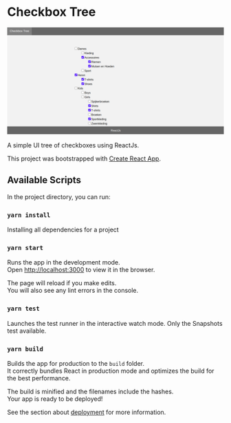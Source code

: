 # Checkbox Tree

![Checkbox Tree](public/checkbox-tree.png?raw=true "Checkbox Tree")

A simple UI tree of checkboxes using ReactJs.

This project was bootstrapped with [Create React App](https://github.com/facebook/create-react-app).


## Available Scripts

In the project directory, you can run:

### `yarn install`

Installing all dependencies for a project

### `yarn start`

Runs the app in the development mode.<br />
Open [http://localhost:3000](http://localhost:3000) to view it in the browser.

The page will reload if you make edits.<br />
You will also see any lint errors in the console.

### `yarn test`

Launches the test runner in the interactive watch mode. Only the Snapshots test available.

### `yarn build`

Builds the app for production to the `build` folder.<br />
It correctly bundles React in production mode and optimizes the build for the best performance.

The build is minified and the filenames include the hashes.<br />
Your app is ready to be deployed!

See the section about [deployment](https://facebook.github.io/create-react-app/docs/deployment) for more information.


